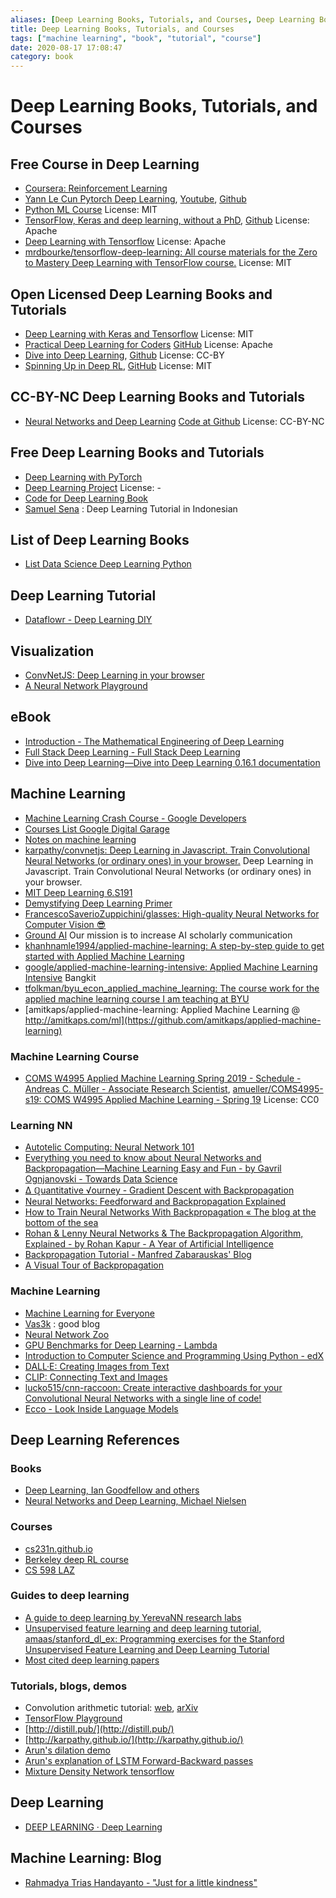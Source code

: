 ```yaml
---
aliases: [Deep Learning Books, Tutorials, and Courses, Deep Learning Books, Tutorials, and Courses]
title: Deep Learning Books, Tutorials, and Courses
tags: ["machine learning", "book", "tutorial", "course"]
date: 2020-08-17 17:08:47
category: book
---
```


# Deep Learning Books, Tutorials, and Courses

## Free Course in Deep Learning

- [Coursera: Reinforcement Learning](https://www.coursera.org/specializations/reinforcement-learning)
- [Yann Le Cun Pytorch Deep Learning](https://atcold.github.io/pytorch-Deep-Learning/), [Youtube](https://www.youtube.com/playlist?list=PLLHTzKZzVU9eaEyErdV26ikyolxOsz6mq), [Github](https://github.com/Atcold/pytorch-Deep-Learning)
- [Python ML Course](https://github.com/leriomaggio/python-ml-course) License: MIT
- [TensorFlow, Keras and deep learning, without a PhD](https://codelabs.developers.google.com/codelabs/cloud-tensorflow-mnist#0), [Github](https://github.com/GoogleCloudPlatform/tensorflow-without-a-phd) License: Apache
- [Deep Learning with Tensorflow](https://github.com/Rishit-dagli/Deep-Learning-With-TensorFlow) License: Apache
- [mrdbourke/tensorflow-deep-learning: All course materials for the Zero to Mastery Deep Learning with TensorFlow course.](https://github.com/mrdbourke/tensorflow-deep-learning) License: MIT

## Open Licensed Deep Learning Books and Tutorials

- [Deep Learning with Keras and Tensorflow](https://github.com/leriomaggio/deep-learning-keras-tensorflow) License: MIT
- [Practical Deep Learning for Coders](https://course.fast.ai/) [GitHub](https://github.com/fastai/course-v3) License: Apache
- [Dive into Deep Learning](https://d2l.ai/), [Github](https://github.com/d2l-ai/d2l-en) License: CC-BY
- [Spinning Up in Deep RL](https://spinningup.openai.com/en/latest/user/introduction.html), [GitHub](https://github.com/openai/spinningup) License: MIT

## CC-BY-NC Deep Learning Books and Tutorials

- [Neural Networks and Deep Learning](https://neuralnetworksanddeeplearning.com/) [Code at Github](https://github.com/mnielsen/neural-networks-and-deep-learning) License: CC-BY-NC

## Free Deep Learning Books and Tutorials

- [Deep Learning with PyTorch](https://www.manning.com/books/deep-learning-with-pytorch)
- [Deep Learning Project](https://spandan-madan.github.io/DeepLearningProject/) License: -
- [Code for Deep Learning Book](https://github.com/rasbt/deep-learning-book)
- [Samuel Sena](https://medium.com/@samuelsena/pengenalan-deep-learning-8fbb7d8028ac) : Deep Learning Tutorial in Indonesian

## List of Deep Learning Books

- [List Data Science Deep Learning Python](https://www.theinsaneapp.com/2020/08/free-data-science-deep-learning-python-ebooks.html)

## Deep Learning Tutorial

- [Dataflowr - Deep Learning DIY](https://dataflowr.github.io/website/)

## Visualization

- [ConvNetJS: Deep Learning in your browser](https://cs.stanford.edu/people/karpathy/convnetjs/)
- [A Neural Network Playground](http://playground.tensorflow.org/)

## eBook

- [Introduction - The Mathematical Engineering of Deep Learning](https://deeplearningmath.org/)
- [Full Stack Deep Learning - Full Stack Deep Learning](https://fall2019.fullstackdeeplearning.com/)
- [Dive into Deep Learning—Dive into Deep Learning 0.16.1 documentation](http://d2l.ai/index.html)

## Machine Learning

- [Machine Learning Crash Course  -  Google Developers](https://developers.google.com/machine-learning/crash-course)
- [Courses List Google Digital Garage](https://learndigital.withgoogle.com/digitalgarage/courses)
- [Notes on machine learning](https://peterroelants.github.io/)
- [karpathy/convnetjs: Deep Learning in Javascript. Train Convolutional Neural Networks (or ordinary ones) in your browser.](https://github.com/karpathy/convnetjs) Deep Learning in Javascript. Train Convolutional Neural Networks (or ordinary ones) in your browser.
- [MIT Deep Learning 6.S191](http://introtodeeplearning.com/)
- [Demystifying Deep Learning Primer](https://mukulrathi.co.uk/demystifying-deep-learning/maths-behind-deep-learning/)
- [FrancescoSaverioZuppichini/glasses: High-quality Neural Networks for Computer Vision 😎](https://github.com/FrancescoSaverioZuppichini/glasses)
- [Ground AI](https://www.groundai.com/) Our mission is to increase AI scholarly communication
- [khanhnamle1994/applied-machine-learning: A step-by-step guide to get started with Applied Machine Learning](https://github.com/khanhnamle1994/applied-machine-learning)
- [google/applied-machine-learning-intensive: Applied Machine Learning Intensive](https://github.com/google/applied-machine-learning-intensive) Bangkit
- [tfolkman/byu_econ_applied_machine_learning: The course work for the applied machine learning course I am teaching at BYU](https://github.com/tfolkman/byu_econ_applied_machine_learning)
- [amitkaps/applied-machine-learning: Applied Machine Learning @ http://amitkaps.com/ml](https://github.com/amitkaps/applied-machine-learning)

### Machine Learning Course

- [COMS W4995 Applied Machine Learning Spring 2019 - Schedule - Andreas C. Müller - Associate Research Scientist](https://www.cs.columbia.edu/~amueller/comsw4995s19/schedule/), [amueller/COMS4995-s19: COMS W4995 Applied Machine Learning - Spring 19](https://github.com/amueller/COMS4995-s19) License: CC0

### Learning NN

- [Autotelic Computing: Neural Network 101](http://cjauvin.blogspot.com/2013/10/neural-network-101.html)
- [Everything you need to know about Neural Networks and Backpropagation—Machine Learning Easy and Fun - by Gavril Ognjanovski - Towards Data Science](https://towardsdatascience.com/everything-you-need-to-know-about-neural-networks-and-backpropagation-machine-learning-made-easy-e5285bc2be3a)
- [Δ ℚuantitative √ourney - Gradient Descent with Backpropagation](http://outlace.com/Gradient-Descent.html)
- [Neural Networks: Feedforward and Backpropagation Explained](https://mlfromscratch.com/neural-networks-explained/#/)
- [How to Train Neural Networks With Backpropagation « The blog at the bottom of the sea](https://blog.demofox.org/2017/03/09/how-to-train-neural-networks-with-backpropagation/)
- [Rohan & Lenny Neural Networks & The Backpropagation Algorithm, Explained - by Rohan Kapur - A Year of Artificial Intelligence](https://ayearofai.com/rohan-lenny-1-neural-networks-the-backpropagation-algorithm-explained-abf4609d4f9d#.7mwcjuftn)
- [Backpropagation Tutorial - Manfred Zabarauskas' Blog](http://blog.zabarauskas.com/backpropagation-tutorial/)
- [A Visual Tour of Backpropagation](https://blog.jinay.dev/posts/backprop/)

### Machine Learning

- [Machine Learning for Everyone](https://vas3k.com/blog/machine_learning/)
- [Vas3k](https://vas3k.com/) : good blog
- [Neural Network Zoo](https://www.asimovinstitute.org/neural-network-zoo/)
- [GPU Benchmarks for Deep Learning - Lambda](https://lambdalabs.com/gpu-benchmarks)
- [Introduction to Computer Science and Programming Using Python - edX](https://www.edx.org/course/introduction-to-computer-science-and-programming-7)
- [DALL·E: Creating Images from Text](https://openai.com/blog/dall-e/)
- [CLIP: Connecting Text and Images](https://openai.com/blog/clip/)
- [lucko515/cnn-raccoon: Create interactive dashboards for your Convolutional Neural Networks with a single line of code!](https://github.com/lucko515/cnn-raccoon)
- [Ecco - Look Inside Language Models](https://www.eccox.io/)

## Deep Learning References

### Books

- [Deep Learning, Ian Goodfellow and others](http://www.deeplearningbook.org/)
- [Neural Networks and Deep Learning, Michael Nielsen](http://neuralnetworksanddeeplearning.com/)

### Courses

- [cs231n.github.io](http://cs231n.github.io/)
- [Berkeley deep RL course](http://rll.berkeley.edu/deeprlcourse/)
- [CS 598 LAZ](https://slazebni.cs.illinois.edu/spring17/)

### Guides to deep learning

- [A guide to deep learning by YerevaNN research labs](http://yerevann.com/a-guide-to-deep-learning/)
- [Unsupervised feature learning and deep learning tutorial](http://ufldl.stanford.edu/tutorial/), [amaas/stanford_dl_ex: Programming exercises for the Stanford Unsupervised Feature Learning and Deep Learning Tutorial](https://github.com/amaas/stanford_dl_ex)
- [Most cited deep learning papers](https://github.com/terryum/awesome-deep-learning-papers)

### Tutorials, blogs, demos

- Convolution arithmetic tutorial: [web](http://deeplearning.net/software/theano_versions/dev/tutorial/conv_arithmetic.html), [arXiv](https://arxiv.org/abs/1603.07285)
- [TensorFlow Playground](http://playground.tensorflow.org/)
- [http://distill.pub/](http://distill.pub/)
- [http://karpathy.github.io/](http://karpathy.github.io/)
- [Arun's dilation demo](http://jsfiddle.net/yces4vn9/43/)
- [Arun's explanation of LSTM Forward-Backward passes](http://arunmallya.github.io/writeups/nn/lstm/index.html#/)
- [Mixture Density Network tensorflow](http://blog.otoro.net/2015/11/24/mixture-density-networks-with-tensorflow/)

## Deep Learning

- [DEEP LEARNING · Deep Learning](https://atcold.github.io/NYU-DLSP21/)

## Machine Learning: Blog

- [Rahmadya Trias Handayanto - "Just for a little kindness"](https://rahmadya.com/)
